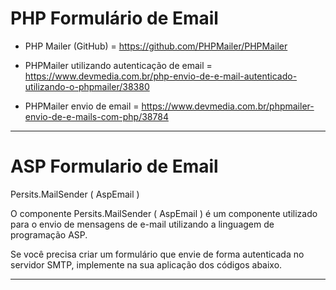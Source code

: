 # PHP Formulário de Email

* PHP Mailer (GitHub) = https://github.com/PHPMailer/PHPMailer

* PHPMailer utilizando autenticação de email = https://www.devmedia.com.br/php-envio-de-e-mail-autenticado-utilizando-o-phpmailer/38380

* PHPMailer envio de email = https://www.devmedia.com.br/phpmailer-envio-de-e-mails-com-php/38784

------------------------------

# ASP Formulario de Email

Persits.MailSender ( AspEmail )

O componente Persits.MailSender ( AspEmail ) é um componente utilizado para o envio de mensagens
de e-mail utilizando a linguagem de programação ASP.

Se você precisa criar um formulário que envie de forma autenticada no servidor SMTP, implemente
na sua aplicação dos códigos abaixo.

------------------------------

